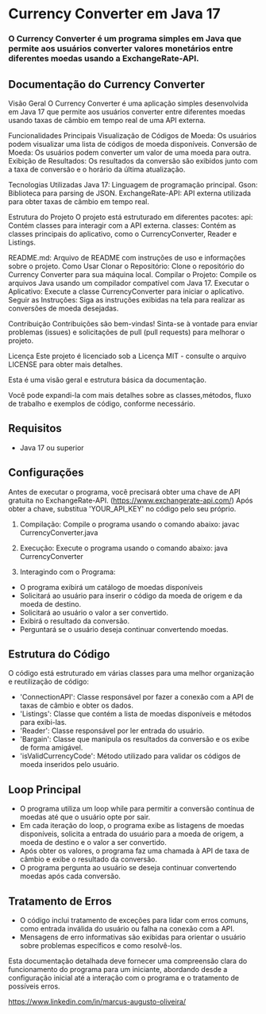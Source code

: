 # Currency Converter em Java 17
### O Currency Converter é um programa simples em Java que permite aos usuários converter valores monetários entre diferentes moedas usando a ExchangeRate-API.

## Documentação do Currency Converter
Visão Geral O Currency Converter é uma aplicação simples desenvolvida em Java 17 que permite aos usuários converter entre diferentes moedas usando taxas de câmbio em tempo real de uma API externa.

Funcionalidades Principais Visualização de Códigos de Moeda: Os usuários podem visualizar uma lista de códigos de moeda disponíveis.
Conversão de Moeda: Os usuários podem converter um valor de uma moeda para outra. Exibição de Resultados: Os resultados da conversão são exibidos junto com a taxa de conversão e o horário da última atualização.

Tecnologias Utilizadas Java 17: Linguagem de programação principal. Gson: Biblioteca para parsing de JSON. ExchangeRate-API: API externa utilizada para obter taxas de câmbio em tempo real.

Estrutura do Projeto O projeto está estruturado em diferentes pacotes: api: Contém classes para interagir com a API externa. classes: Contém as classes principais do aplicativo, como o CurrencyConverter, Reader e Listings.

README.md: Arquivo de README com instruções de uso e informações sobre o projeto. Como Usar Clonar o Repositório: Clone o repositório do Currency Converter para sua máquina local.
Compilar o Projeto: Compile os arquivos Java usando um compilador compatível com Java 17.
Executar o Aplicativo: Execute a classe CurrencyConverter para iniciar o aplicativo. Seguir as Instruções: Siga as instruções exibidas na tela para realizar as conversões de moeda desejadas.

Contribuição Contribuições são bem-vindas! Sinta-se à vontade para enviar problemas (issues) e solicitações de pull (pull requests) para melhorar o projeto.

Licença Este projeto é licenciado sob a Licença MIT - consulte o arquivo LICENSE para obter mais detalhes.

Esta é uma visão geral e estrutura básica da documentação.

Você pode expandi-la com mais detalhes sobre as classes,métodos, fluxo de trabalho e exemplos de código, conforme necessário.

## Requisitos
* Java 17 ou superior

## Configurações
Antes de executar o programa, você precisará obter uma chave de API gratuita no ExchangeRate-API. (https://www.exchangerate-api.com/)
Após obter a chave, substitua 'YOUR_API_KEY' no código pelo seu próprio.

1. Compilação: Compile o programa usando o comando abaixo:
javac CurrencyConverter.java

2. Execução: Execute o programa usando o comando abaixo:
java CurrencyConverter

3. Interagindo com o Programa:
* O programa exibirá um catálogo de moedas disponíveis
* Solicitará ao usuário para inserir o código da moeda de origem e da moeda de destino.
* Solicitará ao usuário o valor a ser convertido.
* Exibirá o resultado da conversão.
* Perguntará se o usuário deseja continuar convertendo moedas.

## Estrutura do Código

O código está estruturado em várias classes para uma melhor organização e reutilização de código:

* 'ConnectionAPI': Classe responsável por fazer a conexão com a API de taxas de câmbio e obter os dados.
* 'Listings': Classe que contém a lista de moedas disponíveis e métodos para exibi-las.
* 'Reader': Classe responsável por ler entrada do usuário.
* 'Bargain': Classe que manipula os resultados da conversão e os exibe de forma amigável.
* 'isValidCurrencyCode': Método utilizado para validar os códigos de moeda inseridos pelo usuário.

## Loop Principal

* O programa utiliza um loop while para permitir a conversão contínua de moedas até que o usuário opte por sair.
* Em cada iteração do loop, o programa exibe as listagens de moedas disponíveis, solicita a entrada do usuário para a moeda de origem, a moeda de destino e o valor a ser convertido.
* Após obter os valores, o programa faz uma chamada à API de taxa de câmbio e exibe o resultado da conversão.
* O programa pergunta ao usuário se deseja continuar convertendo moedas após cada conversão.

## Tratamento de Erros

* O código inclui tratamento de exceções para lidar com erros comuns, como entrada inválida do usuário ou falha na conexão com a API.
* Mensagens de erro informativas são exibidas para orientar o usuário sobre problemas específicos e como resolvê-los.


Esta documentação detalhada deve fornecer uma compreensão clara do funcionamento do programa para um iniciante, abordando desde a configuração inicial até a interação com o programa e o tratamento de possíveis erros.

https://www.linkedin.com/in/marcus-augusto-oliveira/


